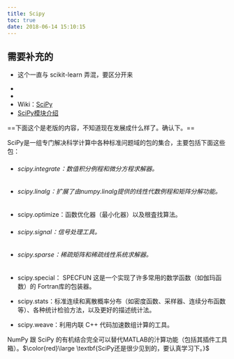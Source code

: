 ```yaml
---
title: Scipy
toc: true
date: 2018-06-14 15:10:15
---
```

## 需要补充的

* 这个一直与 scikit-learn 弄混，要区分开来





- 
- 
- Wiki：[SciPy](https://www.wikiwand.com/zh-hans/SciPy)
- [SciPy模块介绍](http://blog.csdn.net/nkwangjie/article/details/17503941)



==下面这个是老版的内容，不知道现在发展成什么样了。确认下。==

SciPy是一组专门解决科学计算中各种标准问题域的包的集合，主要包括下面这些包：

- ###### scipy.integrate：数值积分例程和微分方程求解器。

- ###### scipy.linalg：扩展了由numpy.linalg提供的线性代数例程和矩阵分解功能。

- scipy.optimize：函数优化器（最小化器）以及根査找算法。

- ###### scipy.signal：信号处理工具。

- ###### scipy.sparse：稀疏矩阵和稀疏线性系统求解器。

- scipy.special： SPECFUN  这是一个实现了许多常用的数学函数（如伽玛函数）的 Fortran库的包装器。

- scipy.stats：标准连续和离散概率分布（如密度函数、采样器、连续分布函数 等）、各种统计检验方法，以及更好的描述统计法。

- scipy.weave：利用内联 C++ 代码加速数组计算的工具。

NumPy 跟 SciPy 的有机结合完全可以替代MATLAB的汁算功能（包括其插件工具箱）。$\color{red}\large \textbf{SciPy还是很少见到的，要认真学习下。}$